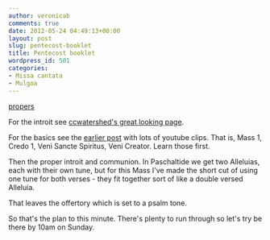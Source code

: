 ```yaml
---
author: veronicab
comments: true
date: 2012-05-24 04:49:13+00:00
layout: post
slug: pentecost-booklet
title: Pentecost booklet
wordpress_id: 501
categories:
- Missa cantata
- Mulgoa
---
```


[propers](http://repleatur.net/wp-content/uploads/2012/05/propers1.pdf)

For the introit see [ccwatershed's great looking page](http://www.ccwatershed.org/pdfs/8567-introit-spiritus-domini-replevit-orbem-terrarum-alleluja-et-hoc-quod-continet/download/).

For the basics see the [earlier post](http://repleatur.net/2012/05/08/pentecost-preparations/) with lots of youtube clips.  That is, Mass 1, Credo 1, Veni Sancte Spiritus, Veni Creator.  Learn those first.

Then the proper introit and communion.  In Paschaltide we get two Alleluias, each with their own tune, but for this Mass I've made the short cut of using one tune for both verses - they fit together sort of like a double versed Alleluia.

That leaves the offertory which is set to a psalm tone.

So that's the plan to this minute.  There's plenty to run through so let's try be there by 10am on Sunday.
